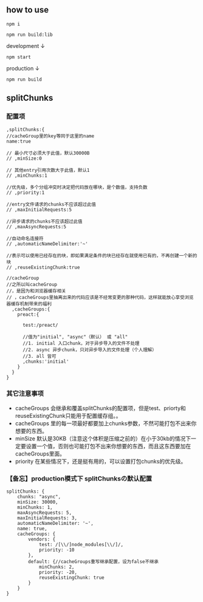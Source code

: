 ## how to use
```
npm i

npm run build:lib
```
development
↓
```
npm start
```
production
↓
```
npm run build
```

## splitChunks

### 配置项
```
,splitChunks:{
//cacheGroup里的key等同于这里的name
name:true

// 最小尺寸必须大于此值，默认30000B
// ,minSize:0

// 其他entry引用次数大于此值，默认1
// ,minChunks:1

//优先级，多个分组冲突时决定把代码放在哪块，是个数值，支持负数
// ,priority:1

//entry文件请求的chunks不应该超过此值
// ,maxInitialRequests:5

//异步请求的chunks不应该超过此值
// ,maxAsyncRequests:5

//自动命名连接符
// ,automaticNameDelimiter:'~'

//表示可以使用已经存在的块，即如果满足条件的块已经存在就使用已有的，不再创建一个新的块
// ,reuseExistingChunk:true

//cacheGroup
//之所以叫cacheGroup
//，是因为和浏览器缓存相关
// ，cacheGroups里抽离出来的代码应该是不经常变更的那种代码，这样就能放心享受浏览器缓存机制带来的福利
  ,cacheGroups:{
    preact:{

      test:/preact/

      //值为"initial", "async"（默认） 或 "all"
      //1. initial 入口chunk，对于异步导入的文件不处理
      //2. async 异步chunk，只对异步导入的文件处理（个人理解）
      //3. all 皆可
      ,chunks:'initial'
    }
  }
}
```
### 其它注意事项
- cacheGroups 会继承和覆盖splitChunks的配置项，但是test、priorty和reuseExistingChunk只能用于配置缓存组。。
- cacheGroups 里的每一项最好都要加上chunks参数，不然可能打包不出来你想要的东西。
- minSize 默认是30KB（注意这个体积是压缩之前的）在小于30kb的情况下一定要设置一个值，否则也可能打包不出来你想要的东西，而且这东西要加在cacheGroups里面。
- priority 在某些情况下，还是挺有用的，可以设置打包chunks的优先级。

### 【备忘】production模式下 splitChunksの默认配置
```
splitChunks: {
    chunks: "async",
    minSize: 30000,
    minChunks: 1,
    maxAsyncRequests: 5,
    maxInitialRequests: 3,
    automaticNameDelimiter: '~',
    name: true,
    cacheGroups: {
        vendors: {
            test: /[\\/]node_modules[\\/]/,
            priority: -10
        },
        default: {//cacheGroups重写继承配置，设为false不继承
            minChunks: 2,
            priority: -20,
            reuseExistingChunk: true
        }
    }
}
```
